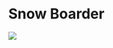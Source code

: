 # Snow Boarder
 
![](https://github.com/fsaltunyuva/SnowBoarder/blob/main/SnowBoarder%20Project/Images-Gifs/snowboarder.gif)
